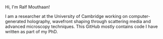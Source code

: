 Hi, I'm Ralf Mouthaan!

I am a researcher at the University of Cambridge working on computer-generated holography, wavefront shaping through scattering media and advanced microscopy techniques. This GitHub mostly contains code I have written as part of my PhD.
